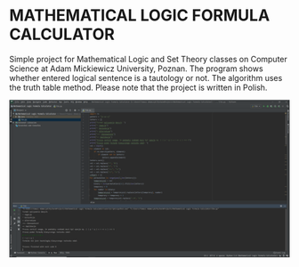 # MATHEMATICAL LOGIC FORMULA CALCULATOR

Simple project for Mathematical Logic and Set Theory classes on Computer Science at Adam Mickiewicz University, Poznan. The program shows whether entered logical sentence is a tautology or not. The algorithm uses the truth table method. Please note that the project is written in Polish.

![12345](https://github.com/WangHoHan/mathematical-logic-formula-calculator/blob/main/mathematical-logic-formula-calculator.png)
